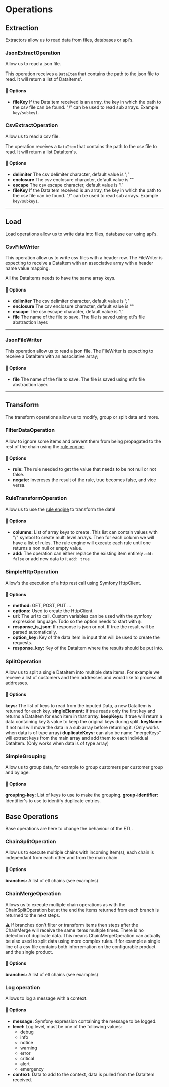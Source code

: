 # Operations

## Extraction

Extractors allow us to read data from files, databases or api's.

### JsonExtractOperation

Allow us to read a json file. 

This operation receives a `DataItem` that contains the path to the json file to read. It will return a list of 
DataItems'. 

#### 🔧 Options

- **fileKey** If the DataItem received is an array, the key in which the path to the csv file can be found. "/" can be used to read sub arrays. Example `key/subkey1`.

### CsvExtractOperation

Allow us to read a csv file. 

The operation receives a `DataItem` that contains the path to the csv file to read. It will return a list DataItem's.

#### 🔧 Options

- **delimiter** The csv delimiter character, default value is *';'*
- **enclosure** The csv enclosure character, default value is *'"'*
- **escape** The csv escape character, default value is *'\\'*
- **fileKey** If the DataItem received is an array, the key in which the path to the csv file can be found. "/" can be used to read sub arrays. Example `key/subkey1`.

---

## Load

Load operations allow us to write data into files, database our using api's. 

### CsvFileWriter

This operation allow us to write csv files with a header row. The FileWriter is expecting to receive a DataItem with 
an associative array with a header name value mapping. 

All the DataItems needs to have the same array keys.

#### 🔧 Options 

- **delimiter** The csv delimiter character, default value is *';'*
- **enclosure** The csv enclosure character, default value is *'"'*
- **escape** The csv escape character, default value is *'\\'*
- **file** The name of the file to save. The file is saved using etl's file abstraction layer. 

---

### JsonFileWriter

This operation allow us to read a json file. The FileWriter is expecting to receive a DataItem with
an associative array;

#### 🔧 Options

- **file** The name of the file to save. The file is saved using etl's file abstraction layer.

---

## Transform

The transform operations allow us to modify, group or split data and more.

### FilterDataOperation

Allow to ignore some items and prevent them from being propagated to the rest of the chain using the [rule engine](RuleEngine.md). 

#### 🔧 Options 

- **rule:** The rule needed to get the value that needs to be not null or not false. 
- **negate:** Invereses the result of the rule, true becomes false, and vice versa.

### RuleTransformOperation

Allow us to use the [rule engine](RuleEngine.md) to transform the data!

#### 🔧 Options

- **columns:** List of array keys to create. This list can contain values with "/" symbol to create multi level arrays. 
Then for each column we will have a list of rules. The rule engine will execute each rule until one returns a non null 
or empty value.
- **add:** The operation can either replace the existing item entirely `add: false` or add new data to it `add: true`

### SimpleHttpOperation

Allow's the execution of a http rest call using Symfony HttpClient.

#### 🔧 Options

- **method:** GET, POST, PUT ...
- **options:** Used to create the HttpClient.
- **url:** The url to call. Custom variables can be used with the symfony expression language. Todo so the option needs to start with `@`.
- **response_is_json:** If response is json or not. If true the result will be parsed automatically.
- **option_key:** Key of the data item in input that will be used to create the requests.
- **response_key:** Key of the DataItem where the results should be put into. 

### SplitOperation

Allow us to split a single DataItem into multiple data items. For example we receive a list of customers and their 
addresses and would like to process all addresses. 

#### 🔧 Options

**keys:** The list of keys to read from the inputed Data, a new DataItem is returned for each key. 
**singleElement:** if true reads only the first key and returns a DataItem for each item in that array.
**keepKeys:** If true will return a data containing key & value to keep the original keys during split.
**keyName:** If not null will move the data in a sub array before returning it. (Only works when data is of type array)
**duplicateKeys:** can also be name "mergeKeys" will extract keys from the main array and add them to each individual DataItem. (Only works when data is of type array)

### SimpleGrouping

Allow us to group data, for example to group customers per customer group and by age. 

#### 🔧 Options

**grouping-key:** List of keys to use to make the grouping.
**group-identifier:** Identifier's to use to identify duplicate entries. 

## Base Operations

Base operations are here to change the behaviour of the ETL. 

### ChainSplitOperation

Allow us to execute multiple chains with incoming Item(s), each chain is independant from each other and from the main
chain. 

#### 🔧 Options

**branches:** A list of etl chains (see examples)

### ChainMergeOperation

Allows us to execute multiple chain operations as with the ChainSplitOperation but at the end the items returned
from each branch is returned to the next steps. 

**⚠** If branches don't filter or transform items then steps after the ChainMerge will receive the same items multiple 
times. There is no detection of duplicate data. This means ChainMergeOperation can actually be also used to split data 
using more complex rules. If for example a single line of a csv file contains both inforremation on the configurable
product and the single product. 

#### 🔧 Options

**branches:** A list of etl chains (see examples)

### Log operation 

Allows to log a message with a context. 

#### 🔧 Options

- **message:** Symfony expression containing the message to be logged. 
- **level:** Log level, must be one of the following values: 
    - debug
    - info
    - notice
    - warning
    - error
    - critical
    - alert
    - emergency
- **context:** Data to add to the context, data is pulled from the DataItem received.
